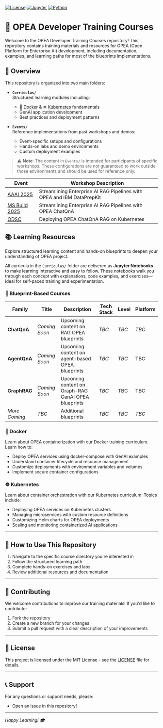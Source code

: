 
[![License](https://img.shields.io/badge/License-MIT-yellow.svg)](LICENSE)
[![Jupyter](https://img.shields.io/badge/Jupyter-Notebook-orange)](https://jupyter.org)
[![Python](https://img.shields.io/badge/Python-3.8%2B-blue)](https://www.python.org)

# 🚀 OPEA Developer Training Courses

Welcome to the OPEA Developer Training Courses repository! This repository contains training materials and resources for OPEA (Open Platform for Enterprise AI) development, including documentation, examples, and learning paths for most of the blueprints implementations.

## 📝 Overview

This repository is organized into two main folders:

- **`Curriculas/`**  
  Structured learning modules including:
  - 🐳 [Docker](Curriculas/Docker) & ☸️ [Kubernetes](Curriculas/Kubernetes/) fundamentals
  - GenAI application development
  - Best practices and deployment patterns

- **`Events/`**  
  Reference implementations from past workshops and demos:
  - Event-specific setups and configurations
  - Hands-on labs and demo environments
  - Custom deployment examples

> ⚠️ **Note**: The content in `Events/` is intended for participants of specific workshops. These configurations are not guaranteed to work outside those environments and should be used for reference only.

| Event | Workshop Description |
|-------|----------------------|
| [AAAI 2025](Events/AAAI%202025/) | Streamlining Enterprise AI RAG Pipelines with OPEA and IBM DataPrepKit |
| [MS Build 2025](Events/MS%20Build%202025/) | Streamlining Enterprise AI RAG Pipelines with OPEA ChatQnA |
| [ODSC](Events/ODSC/) | Deploying OPEA ChatQnA RAG on Kubernetes |

## 📚 Learning Resources

Explore structured learning content and hands-on blueprints to deepen your understanding of OPEA project.

All curricula in the `Curriculas/` folder are delivered as **Jupyter Notebooks** to make learning interactive and easy to follow. These notebooks walk you through each concept with explanations, code examples, and exercises—ideal for self-paced training and experimentation.


### 🧩 Blueprint-Based Courses

| Family       | Title                            | Description                                                                 | Tech Stack | Level    | Platform |
|--------------|----------------------------------|-----------------------------------------------------------------------------|------------|----------|----------|
| **ChatQnA**   | *Coming Soon*      | Upcoming content on RAG OPEA blueprints          | *TBC*        | *TBC*    | *TBC*    |
| **AgentQnA**  | *Coming Soon*                    | Upcoming content on agent-based OPEA blueprints                         | *TBC*        | *TBC*      | TBC      |
| **GraphRAG**  | *Coming Soon*                    | Upcoming content on Graph-RAG GenAI OPEA blueprints                          | *TBC*        | TBC      | TBC      |
| *More Coming*| *TBC*                             | Additional blueprints                   | *TBC*        | *TBC*      | *TBC*      |


### 🐳 Docker
Learn about OPEA containerization with our Docker training curriculum. Learn how to:
- Deploy OPEA services using docker-compose with GenAI examples
- Understand container lifecycle and resource management
- Customize deployments with environment variables and volumes
- Implement secure container configurations

### ☸️ Kubernetes
Learn about container orchestration with our Kubernetes curriculum. Topics include:
- Deploying OPEA services on Kubernetes clusters
- Managing microservices with custom resource definitions
- Customizing Helm charts for OPEA deployments
- Scaling and monitoring containerized AI applications

---
## 🎯 How to Use This Repository

1. Navigate to the specific course directory you're interested in
2. Follow the structured learning path
3. Complete hands-on exercises and labs
4. Review additional resources and documentation
---
## 🤝 Contributing

We welcome contributions to improve our training materials! If you'd like to contribute:
1. Fork the repository
2. Create a new branch for your changes
3. Submit a pull request with a clear description of your improvements
---
## 📝 License

This project is licensed under the MIT License - see the [LICENSE](LICENSE) file for details.

---
## 📞 Support

For any questions or support needs, please:
- Open an issue in this repository!

---
*Happy Learning! 🎓*
